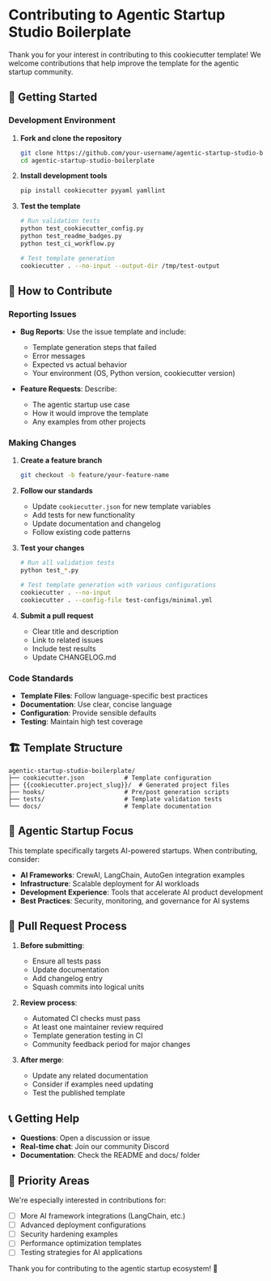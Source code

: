 # Contributing to Agentic Startup Studio Boilerplate

Thank you for your interest in contributing to this cookiecutter template! We welcome contributions that help improve the template for the agentic startup community.

## 🚀 Getting Started

### Development Environment

1. **Fork and clone the repository**
   ```bash
   git clone https://github.com/your-username/agentic-startup-studio-boilerplate.git
   cd agentic-startup-studio-boilerplate
   ```

2. **Install development tools**
   ```bash
   pip install cookiecutter pyyaml yamllint
   ```

3. **Test the template**
   ```bash
   # Run validation tests
   python test_cookiecutter_config.py
   python test_readme_badges.py
   python test_ci_workflow.py
   
   # Test template generation
   cookiecutter . --no-input --output-dir /tmp/test-output
   ```

## 📝 How to Contribute

### Reporting Issues

- **Bug Reports**: Use the issue template and include:
  - Template generation steps that failed
  - Error messages
  - Expected vs actual behavior
  - Your environment (OS, Python version, cookiecutter version)

- **Feature Requests**: Describe:
  - The agentic startup use case
  - How it would improve the template
  - Any examples from other projects

### Making Changes

1. **Create a feature branch**
   ```bash
   git checkout -b feature/your-feature-name
   ```

2. **Follow our standards**
   - Update `cookiecutter.json` for new template variables
   - Add tests for new functionality
   - Update documentation and changelog
   - Follow existing code patterns

3. **Test your changes**
   ```bash
   # Run all validation tests
   python test_*.py
   
   # Test template generation with various configurations
   cookiecutter . --no-input
   cookiecutter . --config-file test-configs/minimal.yml
   ```

4. **Submit a pull request**
   - Clear title and description
   - Link to related issues
   - Include test results
   - Update CHANGELOG.md

### Code Standards

- **Template Files**: Follow language-specific best practices
- **Documentation**: Use clear, concise language
- **Configuration**: Provide sensible defaults
- **Testing**: Maintain high test coverage

## 🏗️ Template Structure

```
agentic-startup-studio-boilerplate/
├── cookiecutter.json           # Template configuration
├── {{cookiecutter.project_slug}}/  # Generated project files
├── hooks/                      # Pre/post generation scripts
├── tests/                      # Template validation tests
└── docs/                       # Template documentation
```

## 🤖 Agentic Startup Focus

This template specifically targets AI-powered startups. When contributing, consider:

- **AI Frameworks**: CrewAI, LangChain, AutoGen integration examples
- **Infrastructure**: Scalable deployment for AI workloads
- **Development Experience**: Tools that accelerate AI product development
- **Best Practices**: Security, monitoring, and governance for AI systems

## 🚦 Pull Request Process

1. **Before submitting**:
   - Ensure all tests pass
   - Update documentation
   - Add changelog entry
   - Squash commits into logical units

2. **Review process**:
   - Automated CI checks must pass
   - At least one maintainer review required
   - Template generation testing in CI
   - Community feedback period for major changes

3. **After merge**:
   - Update any related documentation
   - Consider if examples need updating
   - Test the published template

## 📞 Getting Help

- **Questions**: Open a discussion or issue
- **Real-time chat**: Join our community Discord
- **Documentation**: Check the README and docs/ folder

## 🎯 Priority Areas

We're especially interested in contributions for:

- [ ] More AI framework integrations (LangChain, etc.)
- [ ] Advanced deployment configurations
- [ ] Security hardening examples
- [ ] Performance optimization templates
- [ ] Testing strategies for AI applications

Thank you for contributing to the agentic startup ecosystem! 🚀
